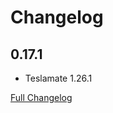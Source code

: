 # Changelog

## 0.17.1

* Teslamate 1.26.1

[Full Changelog](https://github.com/matt-FFFFFF/hassio-addon-teslamate/blob/main/CHANGELOG-FULL.md)
